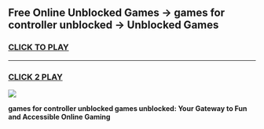 
## Free Online Unblocked Games → games for controller unblocked → Unblocked Games
<h3>
<a href="https://premium.freeplayer.one?title=games_for_controller_unblocked&ref=21F">CLICK TO PLAY</a></h3>
<hr>

<h3>
<a href="https://premium.freeplayer.one?title=games_for_controller_unblocked&ref=21F">CLICK 2 PLAY</a>
  
</h3>

<a href="https://premium.freeplayer.one?title=games_for_controller_unblocked&ref=21F/"><img src="https://clearcache.store/games.png"></a>


**games for controller unblocked games unblocked: Your Gateway to Fun and Accessible Online Gaming**
